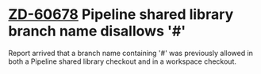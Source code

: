 # [ZD-60678](https://cloudbees.zendesk.com/agent/tickets/60678) Pipeline shared library branch name disallows '#'

Report arrived that a branch name containing '#' was previously allowed
in both a Pipeline shared library checkout and in a workspace checkout.
